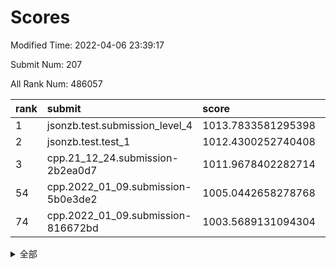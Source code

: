 # Scores

Modified Time: 2022-04-06 23:39:17

Submit Num: 207

All Rank Num: 486057

| rank |               submit               |       score        |       sigma        | pk_num |
| :--- | :--------------------------------- | :----------------- | :----------------- | :----- |
| 1    | jsonzb.test.submission_level_4     | 1013.7833581295398 | 0.8016745011351494 | 9396   |
| 2    | jsonzb.test.test_1                 | 1012.4300252740408 | 0.8211238085589545 | 9396   |
| 3    | cpp.21_12_24.submission-2b2ea0d7   | 1011.9678402282714 | 0.822096081396997  | 9392   |
| 54   | cpp.2022_01_09.submission-5b0e3de2 | 1005.0442658278768 | 0.7227944931569863 | 9396   |
| 74   | cpp.2022_01_09.submission-816672bd | 1003.5689131094304 | 0.7050182906784361 | 9393   |


<details>
<summary>全部</summary>

| rank |                 submit                 |       score        |       sigma        | pk_num |
| :--- | :------------------------------------- | :----------------- | :----------------- | :----- |
| 1    | jsonzb.test.submission_level_4         | 1013.7833581295398 | 0.8016745011351494 | 9396   |
| 2    | jsonzb.test.test_1                     | 1012.4300252740408 | 0.8211238085589545 | 9396   |
| 3    | cpp.21_12_24.submission-2b2ea0d7       | 1011.9678402282714 | 0.822096081396997  | 9392   |
| 4    | gobigger.level_3.submission_level_3_18 | 1011.5624693197567 | 0.7663925081205449 | 9391   |
| 5    | gobigger.level_3.submission_level_3_47 | 1011.444170692458  | 0.7493237967338396 | 9389   |
| 6    | gobigger.level_3.submission_level_3_10 | 1011.4138923561206 | 0.774820712430042  | 9392   |
| 7    | gobigger.level_3.submission_level_3_23 | 1011.0786096037459 | 0.7647578447679771 | 9391   |
| 8    | gobigger.level_3.submission_level_3_39 | 1010.8696056759388 | 0.7552230312349724 | 9394   |
| 9    | gobigger.level_3.submission_level_3_37 | 1010.8624249348976 | 0.7545196527722544 | 9393   |
| 10   | gobigger.level_3.submission_level_3_42 | 1010.8572556770075 | 0.7618373103404112 | 9392   |
| 11   | gobigger.level_3.submission_level_3_12 | 1010.7522481247578 | 0.7721655604078125 | 9389   |
| 12   | gobigger.level_3.submission_level_3_45 | 1010.6977946785122 | 0.7600056056288099 | 9392   |
| 13   | gobigger.level_3.submission_level_3_29 | 1010.6845497340056 | 0.7571204449779873 | 9396   |
| 14   | gobigger.level_3.submission_level_3_19 | 1010.5975843207957 | 0.7630221555837955 | 9391   |
| 15   | gobigger.level_3.submission_level_3_21 | 1010.5931111563441 | 0.7741725887344391 | 9388   |
| 16   | gobigger.level_3.submission_level_3_28 | 1010.5457000923667 | 0.7871934865210971 | 9397   |
| 17   | gobigger.level_3.submission_level_3_46 | 1010.4053402527186 | 0.7621688193727026 | 9392   |
| 18   | gobigger.level_3.submission_level_3_2  | 1010.4015433465474 | 0.7753631082913756 | 9390   |
| 19   | gobigger.level_3.submission_level_3_25 | 1010.3226874909988 | 0.7641315506179049 | 9389   |
| 20   | gobigger.level_3.submission_level_3_43 | 1010.3077694708998 | 0.7783443108705665 | 9393   |
| 21   | gobigger.level_3.submission_level_3_27 | 1010.304648333637  | 0.7436490325523918 | 9394   |
| 22   | gobigger.level_3.submission_level_3_38 | 1010.3039939899642 | 0.7488543057206386 | 9388   |
| 23   | gobigger.level_3.submission_level_3_7  | 1010.2759263895927 | 0.7633835731702422 | 9397   |
| 24   | gobigger.level_3.submission_level_3_24 | 1010.2755762086605 | 0.7610853663918262 | 9394   |
| 25   | gobigger.level_3.submission_level_3_9  | 1010.157527565129  | 0.7683579479724626 | 9395   |
| 26   | gobigger.level_3.submission_level_3_11 | 1010.1479943964518 | 0.7836409690713405 | 9394   |
| 27   | gobigger.level_3.submission_level_3_32 | 1010.1446947041704 | 0.76906433994495   | 9388   |
| 28   | gobigger.level_3.submission_level_3_30 | 1010.1074269938481 | 0.782462864067792  | 9397   |
| 29   | gobigger.level_3.submission_level_3_4  | 1010.0768597949026 | 0.7419124687784888 | 9392   |
| 30   | gobigger.level_3.submission_level_3_41 | 1010.0515765462748 | 0.752427607953515  | 9396   |
| 31   | gobigger.level_3.submission_level_3_40 | 1010.0354502595052 | 0.7747834027467454 | 9395   |
| 32   | gobigger.level_3.submission_level_3_3  | 1009.9279557739579 | 0.7502445526080815 | 9392   |
| 33   | gobigger.level_3.submission_level_3_15 | 1009.9134014022217 | 0.7635759776576295 | 9397   |
| 34   | gobigger.level_3.submission_level_3_1  | 1009.8911840155806 | 0.7493294734545183 | 9395   |
| 35   | gobigger.level_3.submission_level_3_35 | 1009.8117678210231 | 0.7469163950659599 | 9395   |
| 36   | gobigger.level_3.submission_level_3_26 | 1009.6896531567248 | 0.7637295274659668 | 9395   |
| 37   | gobigger.level_3.submission_level_3_13 | 1009.6647604835584 | 0.7721824843355934 | 9388   |
| 38   | gobigger.level_3.submission_level_3_44 | 1009.6246464723654 | 0.7664441132735361 | 9390   |
| 39   | gobigger.level_3.submission_level_3_33 | 1009.6014097155415 | 0.7549303666954194 | 9391   |
| 40   | gobigger.level_3.submission_level_3_5  | 1009.5218310452141 | 0.7604158346942737 | 9397   |
| 41   | gobigger.level_3.submission_level_3_22 | 1009.5136176483733 | 0.7464870697241234 | 9392   |
| 42   | gobigger.level_3.submission_level_3_48 | 1009.4075673180089 | 0.7588721938055045 | 9389   |
| 43   | gobigger.level_3.submission_level_3_34 | 1009.3192776928777 | 0.7342020414274142 | 9391   |
| 44   | gobigger.level_3.submission_level_3_8  | 1009.3108247585042 | 0.7577553056963803 | 9390   |
| 45   | gobigger.level_3.submission_level_3_36 | 1009.2898613203771 | 0.7394192033387442 | 9390   |
| 46   | gobigger.level_3.submission_level_3_6  | 1009.2203616229738 | 0.7302332452813094 | 9393   |
| 47   | gobigger.level_3.submission_level_3_16 | 1008.890232337408  | 0.75540905160127   | 9395   |
| 48   | gobigger.level_3.submission_level_3_31 | 1008.8385463232497 | 0.7395052602860187 | 9393   |
| 49   | gobigger.level_3.submission_level_3_20 | 1008.7894712751603 | 0.7709724836217896 | 9391   |
| 50   | gobigger.level_3.submission_level_3_17 | 1008.7580896739239 | 0.7461673472371771 | 9394   |
| 51   | gobigger.level_3.submission_level_3_0  | 1008.7259071472703 | 0.7746942472158591 | 9390   |
| 52   | gobigger.level_3.submission_level_3_49 | 1008.4942390775481 | 0.7438068307073628 | 9394   |
| 53   | gobigger.level_3.submission_level_3_14 | 1008.4612273084601 | 0.7612683311868008 | 9393   |
| 54   | cpp.2022_01_09.submission-5b0e3de2     | 1005.0442658278768 | 0.7227944931569863 | 9396   |
| 55   | gobigger.level_1.submission_level_1_35 | 1004.7861314056215 | 0.7292114679681551 | 9389   |
| 56   | gobigger.level_1.submission_level_1_29 | 1004.4525141679111 | 0.7180364809492992 | 9395   |
| 57   | gobigger.level_1.submission_level_1_45 | 1004.3599355815727 | 0.7153326269293647 | 9389   |
| 58   | gobigger.level_1.submission_level_1_40 | 1004.3407556473461 | 0.7136936783991726 | 9388   |
| 59   | gobigger.level_1.submission_level_1_19 | 1004.3293400805636 | 0.7239748599589898 | 9391   |
| 60   | gobigger.level_1.submission_level_1_15 | 1004.2175239297296 | 0.7076239706936288 | 9391   |
| 61   | gobigger.level_1.submission_level_1_7  | 1004.2175166347862 | 0.7110625311228433 | 9391   |
| 62   | gobigger.level_1.submission_level_1_36 | 1004.1893548433538 | 0.721117949198559  | 9393   |
| 63   | gobigger.level_1.submission_level_1_12 | 1004.1752177071982 | 0.7194583513319306 | 9390   |
| 64   | gobigger.level_1.submission_level_1_43 | 1004.0970392641417 | 0.729325998770936  | 9394   |
| 65   | gobigger.level_1.submission_level_1_37 | 1004.0324691277547 | 0.7357802044914677 | 9389   |
| 66   | gobigger.level_1.submission_level_1_34 | 1004.0167394190504 | 0.7110330475048373 | 9394   |
| 67   | gobigger.level_1.submission_level_1_25 | 1003.968762681426  | 0.7245435631073767 | 9389   |
| 68   | gobigger.level_1.submission_level_1_47 | 1003.9478574872027 | 0.7186083196607238 | 9391   |
| 69   | gobigger.level_1.submission_level_1_28 | 1003.897108327588  | 0.7229578241114213 | 9393   |
| 70   | gobigger.level_1.submission_level_1_23 | 1003.8421226621031 | 0.7251691994645341 | 9390   |
| 71   | gobigger.level_1.submission_level_1_10 | 1003.7132618797257 | 0.7179129385899848 | 9397   |
| 72   | gobigger.level_1.submission_level_1_17 | 1003.698604873526  | 0.7276872529795364 | 9390   |
| 73   | gobigger.level_1.submission_level_1_27 | 1003.5926577918732 | 0.7158413438250337 | 9394   |
| 74   | cpp.2022_01_09.submission-816672bd     | 1003.5689131094304 | 0.7050182906784361 | 9393   |
| 75   | gobigger.level_1.submission_level_1_39 | 1003.5580318745194 | 0.718959004949527  | 9383   |
| 76   | gobigger.level_1.submission_level_1_30 | 1003.5454953359455 | 0.7326296061458666 | 9391   |
| 77   | gobigger.level_1.submission_level_1_16 | 1003.4727010400528 | 0.7202440077945808 | 9393   |
| 78   | gobigger.level_1.submission_level_1_13 | 1003.3249974041327 | 0.7086965025804264 | 9394   |
| 79   | gobigger.level_1.submission_level_1_4  | 1003.3127543295253 | 0.7221750252372551 | 9394   |
| 80   | gobigger.level_1.submission_level_1_3  | 1003.2963065804527 | 0.7246680077707154 | 9386   |
| 81   | gobigger.level_1.submission_level_1_26 | 1003.2535184017502 | 0.7213210858384689 | 9387   |
| 82   | gobigger.level_1.submission_level_1_0  | 1003.2256627462656 | 0.7324926877054039 | 9395   |
| 83   | gobigger.level_1.submission_level_1_5  | 1003.1605720138392 | 0.7234535040993276 | 9394   |
| 84   | gobigger.level_1.submission_level_1_42 | 1003.0513902527522 | 0.7141518830938691 | 9393   |
| 85   | gobigger.level_1.submission_level_1_11 | 1003.0502550066486 | 0.7182493638289649 | 9388   |
| 86   | gobigger.level_1.submission_level_1_41 | 1003.0168943028003 | 0.7179257389522946 | 9396   |
| 87   | gobigger.level_1.submission_level_1_46 | 1003.007239254022  | 0.7231240663231786 | 9392   |
| 88   | gobigger.level_1.submission_level_1_44 | 1003.0070446305676 | 0.7106385962460535 | 9390   |
| 89   | gobigger.level_1.submission_level_1_2  | 1002.9659487462318 | 0.7240741972846425 | 9399   |
| 90   | gobigger.level_1.submission_level_1_32 | 1002.9430920731882 | 0.7108975467650969 | 9394   |
| 91   | gobigger.level_1.submission_level_1_9  | 1002.9316803939126 | 0.7098357933651515 | 9395   |
| 92   | gobigger.level_1.submission_level_1_8  | 1002.8350658494057 | 0.7140999082172166 | 9390   |
| 93   | gobigger.level_1.submission_level_1_1  | 1002.8236581875356 | 0.7177518103382955 | 9393   |
| 94   | gobigger.level_1.submission_level_1_49 | 1002.797514613168  | 0.7156904853668699 | 9391   |
| 95   | gobigger.level_1.submission_level_1_20 | 1002.7181212943015 | 0.7127532844742359 | 9391   |
| 96   | gobigger.level_1.submission_level_1_33 | 1002.7161121092229 | 0.7169344402825449 | 9392   |
| 97   | gobigger.level_1.submission_level_1_21 | 1002.5931116887162 | 0.7191087825595643 | 9390   |
| 98   | gobigger.level_1.submission_level_1_18 | 1002.429532102142  | 0.7188306340754834 | 9392   |
| 99   | gobigger.level_1.submission_level_1_38 | 1002.3444313587149 | 0.7100124872569451 | 9398   |
| 100  | gobigger.level_1.submission_level_1_24 | 1002.1702376926074 | 0.7069940529941059 | 9392   |
| 101  | gobigger.level_1.submission_level_1_48 | 1001.9972427522789 | 0.7168502749889887 | 9392   |
| 102  | gobigger.level_1.submission_level_1_14 | 1001.9907976726087 | 0.7149745206640638 | 9390   |
| 103  | gobigger.level_1.submission_level_1_22 | 1001.9423046923727 | 0.7179092557099611 | 9389   |
| 104  | gobigger.level_1.submission_level_1_31 | 1001.5151982032893 | 0.7206677506164321 | 9390   |
| 105  | gobigger.level_1.submission_level_1_6  | 1001.3655056063967 | 0.7197618589775668 | 9389   |
| 106  | gobigger.random.submission_random_7    | 997.1769408011418  | 0.7133415053503533 | 9397   |
| 107  | gobigger.random.submission_random_10   | 997.1206014560354  | 0.7036031890844158 | 9399   |
| 108  | gobigger.random.submission_random_14   | 997.0716991970758  | 0.7157321828239224 | 9391   |
| 109  | gobigger.random.submission_random_34   | 997.0636540019492  | 0.7102760555077506 | 9394   |
| 110  | gobigger.random.submission_random_3    | 996.7019560255015  | 0.6983004676046268 | 9394   |
| 111  | gobigger.random.submission_random_48   | 996.6987055546276  | 0.7206729110282349 | 9391   |
| 112  | gobigger.random.submission_random_6    | 996.6799265836545  | 0.697443512850991  | 9390   |
| 113  | gobigger.random.submission_random_9    | 996.6214760575865  | 0.7031773808009874 | 9394   |
| 114  | gobigger.random.submission_random_42   | 996.5786706623192  | 0.7248305833308846 | 9391   |
| 115  | gobigger.random.submission_random_19   | 996.5557826150256  | 0.714004450817334  | 9393   |
| 116  | gobigger.random.submission_random_8    | 996.4988551001525  | 0.6937680945357897 | 9390   |
| 117  | gobigger.random.submission_random_43   | 996.4440487932295  | 0.6982159284631113 | 9392   |
| 118  | gobigger.random.submission_random_45   | 996.4097588638355  | 0.6991292378648336 | 9399   |
| 119  | gobigger.random.submission_random_28   | 996.373315822315   | 0.696087947346084  | 9392   |
| 120  | gobigger.random.submission_random_41   | 996.3596173821859  | 0.7095561526678485 | 9394   |
| 121  | gobigger.random.submission_random_40   | 996.3530303422015  | 0.698302775390238  | 9389   |
| 122  | gobigger.random.submission_random_0    | 996.2740904352664  | 0.713721013382141  | 9392   |
| 123  | gobigger.random.submission_random_33   | 996.2466691170167  | 0.7044635355293258 | 9389   |
| 124  | gobigger.random.submission_random_16   | 996.189891505777   | 0.7140434624724173 | 9388   |
| 125  | gobigger.random.submission_random_4    | 996.1811703052605  | 0.7027022059386924 | 9394   |
| 126  | gobigger.random.submission_random_37   | 996.1791873943132  | 0.7102190637577314 | 9396   |
| 127  | gobigger.random.submission_random_30   | 996.1547792474393  | 0.7074385969988195 | 9396   |
| 128  | gobigger.random.submission_random_39   | 996.1342365939933  | 0.7022450000077822 | 9394   |
| 129  | gobigger.random.submission_random_20   | 996.0824869711199  | 0.7041556106068659 | 9395   |
| 130  | gobigger.random.submission_random_15   | 996.0820310917385  | 0.7289850590378963 | 9392   |
| 131  | gobigger.random.submission_random_21   | 996.0610500519211  | 0.7096562794805085 | 9391   |
| 132  | gobigger.random.submission_random_13   | 995.9724580140718  | 0.714814668480848  | 9391   |
| 133  | gobigger.random.submission_random_11   | 995.967030006545   | 0.7225142069214598 | 9387   |
| 134  | gobigger.random.submission_random_24   | 995.9653062998243  | 0.7092624575814065 | 9396   |
| 135  | gobigger.random.submission_random_32   | 995.9610147921136  | 0.706830986652677  | 9387   |
| 136  | gobigger.random.submission_random_29   | 995.8927076144157  | 0.7155211674132189 | 9398   |
| 137  | gobigger.random.submission_random_18   | 995.8679990613915  | 0.7093650306819271 | 9394   |
| 138  | gobigger.random.submission_random_17   | 995.7845277391126  | 0.7258387158481229 | 9389   |
| 139  | gobigger.random.submission_random_31   | 995.7748473871573  | 0.7157620300643189 | 9393   |
| 140  | gobigger.random.submission_random_26   | 995.7463238169504  | 0.7093349333434238 | 9390   |
| 141  | gobigger.random.submission_random_22   | 995.7006655349829  | 0.710027556664392  | 9391   |
| 142  | gobigger.random.submission_random_23   | 995.6946918140753  | 0.7134102916527759 | 9388   |
| 143  | gobigger.random.submission_random_2    | 995.6803568618218  | 0.7137481390447067 | 9393   |
| 144  | gobigger.random.submission_random_27   | 995.6357277661069  | 0.7080082042343635 | 9393   |
| 145  | gobigger.random.submission_random_35   | 995.6231085981576  | 0.7183908392901086 | 9395   |
| 146  | gobigger.random.submission_random_49   | 995.5791081448587  | 0.707866247238151  | 9388   |
| 147  | gobigger.random.submission_random_46   | 995.5620454167278  | 0.6991859008833069 | 9391   |
| 148  | gobigger.random.submission_random_12   | 995.525377389658   | 0.7131951001491557 | 9395   |
| 149  | gobigger.random.submission_random_5    | 995.3807054244172  | 0.7237968608448018 | 9392   |
| 150  | gobigger.random.submission_random_25   | 995.3731804063862  | 0.7335929795915123 | 9391   |
| 151  | gobigger.random.submission_random_47   | 995.312238846919   | 0.7102261388175863 | 9394   |
| 152  | gobigger.random.submission_random_1    | 995.180843072653   | 0.7099309966385733 | 9389   |
| 153  | gobigger.random.submission_random_44   | 995.0955491362528  | 0.7132659160230873 | 9392   |
| 154  | gobigger.random.submission_random_38   | 995.0841420437116  | 0.7087325427958984 | 9392   |
| 155  | gobigger.random.submission_random_36   | 994.8317166980839  | 0.7126950250781701 | 9386   |
| 156  | gobigger.level_2.submission_level_2_11 | 994.5269904460895  | 0.7307721605962672 | 9393   |
| 157  | gobigger.level_2.submission_level_2_43 | 993.8343285924407  | 0.7411946228287785 | 9389   |
| 158  | gobigger.level_2.submission_level_2_25 | 993.5758600411664  | 0.7407543762232677 | 9391   |
| 159  | gobigger.level_2.submission_level_2_5  | 993.4145389695609  | 0.7343342342837756 | 9393   |
| 160  | gobigger.level_2.submission_level_2_2  | 993.3502709373968  | 0.7407589368303829 | 9389   |
| 161  | gobigger.level_2.submission_level_2_47 | 993.3208587708198  | 0.7412212121273734 | 9389   |
| 162  | gobigger.level_2.submission_level_2_3  | 993.0869093557715  | 0.7368091636051685 | 9389   |
| 163  | gobigger.level_2.submission_level_2_1  | 993.0322340393533  | 0.7354065037240135 | 9392   |
| 164  | gobigger.level_2.submission_level_2_15 | 992.9477222793248  | 0.7335886267112807 | 9395   |
| 165  | gobigger.level_2.submission_level_2_49 | 992.9201861143504  | 0.7504161144158866 | 9394   |
| 166  | gobigger.level_2.submission_level_2_42 | 992.8739860703395  | 0.7511354664634149 | 9394   |
| 167  | gobigger.level_2.submission_level_2_35 | 992.8056487714618  | 0.7451444415168362 | 9396   |
| 168  | gobigger.level_2.submission_level_2_44 | 992.7232176735538  | 0.7430292651817538 | 9391   |
| 169  | gobigger.level_2.submission_level_2_45 | 992.7228872582156  | 0.7410661920931036 | 9392   |
| 170  | gobigger.level_2.submission_level_2_9  | 992.6743184644347  | 0.7361281731470252 | 9396   |
| 171  | gobigger.level_2.submission_level_2_12 | 992.6587669476135  | 0.7193189487643049 | 9393   |
| 172  | gobigger.level_2.submission_level_2_40 | 992.5788040482142  | 0.7598344098165123 | 9389   |
| 173  | gobigger.level_2.submission_level_2_29 | 992.4473437422857  | 0.7362022689028288 | 9393   |
| 174  | gobigger.level_2.submission_level_2_22 | 992.4247948323363  | 0.7441546207065328 | 9398   |
| 175  | gobigger.level_2.submission_level_2_7  | 992.4039104682671  | 0.7476769944658261 | 9392   |
| 176  | gobigger.level_2.submission_level_2_6  | 992.3740548712353  | 0.7320982939786601 | 9392   |
| 177  | gobigger.level_2.submission_level_2_8  | 992.3712939390181  | 0.7386117750762231 | 9399   |
| 178  | gobigger.level_2.submission_level_2_34 | 992.2994495377254  | 0.7384161541650722 | 9395   |
| 179  | gobigger.level_2.submission_level_2_16 | 992.2721316337618  | 0.7267406634958722 | 9394   |
| 180  | gobigger.level_2.submission_level_2_31 | 992.2687481572444  | 0.7440444671771805 | 9394   |
| 181  | gobigger.level_2.submission_level_2_17 | 992.0273919327552  | 0.733144656335251  | 9393   |
| 182  | gobigger.level_2.submission_level_2_32 | 991.991944054088   | 0.7564827437755849 | 9389   |
| 183  | gobigger.level_2.submission_level_2_26 | 991.9562903216546  | 0.7487317206589887 | 9394   |
| 184  | gobigger.level_2.submission_level_2_33 | 991.9450339595745  | 0.7287190275850032 | 9397   |
| 185  | gobigger.level_2.submission_level_2_36 | 991.8541815961329  | 0.7424587560133766 | 9395   |
| 186  | gobigger.level_2.submission_level_2_23 | 991.8211918160883  | 0.7400547684163323 | 9394   |
| 187  | gobigger.level_2.submission_level_2_10 | 991.7901985675084  | 0.7528262602378315 | 9392   |
| 188  | gobigger.level_2.submission_level_2_30 | 991.7447872857781  | 0.7618336641288362 | 9387   |
| 189  | gobigger.level_2.submission_level_2_39 | 991.6980257394636  | 0.7540930597986955 | 9393   |
| 190  | gobigger.level_2.submission_level_2_20 | 991.5416259444887  | 0.7675702503336288 | 9395   |
| 191  | gobigger.level_2.submission_level_2_46 | 991.5234575658887  | 0.7563894604203906 | 9397   |
| 192  | gobigger.level_2.submission_level_2_4  | 991.5211744663803  | 0.7470235180179705 | 9387   |
| 193  | gobigger.level_2.submission_level_2_27 | 991.474201519759   | 0.7673239125547184 | 9395   |
| 194  | gobigger.level_2.submission_level_2_13 | 991.419138128726   | 0.751973292949066  | 9388   |
| 195  | gobigger.level_2.submission_level_2_0  | 991.4134171782255  | 0.7657329947117779 | 9397   |
| 196  | gobigger.level_2.submission_level_2_24 | 991.4025260213991  | 0.7330203633147231 | 9395   |
| 197  | gobigger.level_2.submission_level_2_18 | 991.3679956549986  | 0.7543874392679276 | 9392   |
| 198  | gobigger.level_2.submission_level_2_37 | 991.3582321351049  | 0.7644532367120745 | 9396   |
| 199  | gobigger.level_2.submission_level_2_28 | 991.3297955095966  | 0.7484884235395762 | 9397   |
| 200  | gobigger.level_2.submission_level_2_14 | 991.3228583746475  | 0.7346702415520908 | 9394   |
| 201  | gobigger.level_2.submission_level_2_48 | 991.2753444164254  | 0.7480301583882037 | 9393   |
| 202  | gobigger.level_2.submission_level_2_21 | 990.930839197962   | 0.7504056224118146 | 9398   |
| 203  | gobigger.level_2.submission_level_2_19 | 990.8996602531421  | 0.7575407991420667 | 9390   |
| 204  | gobigger.level_2.submission_level_2_38 | 990.4231821796296  | 0.7751023987398028 | 9394   |
| 205  | gobigger.level_2.submission_level_2_41 | 990.2330888742293  | 0.760217090106428  | 9391   |
| 206  | gobigger.none.submission_none_0        | 978.853384357521   | 1.2728347438928365 | 9395   |
| 207  | gobigger.none.submission_none_1        | 974.6014406993041  | 1.613729331530896  | 9391   |

</details>